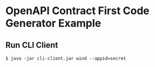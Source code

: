 # OpenAPI Contract First Code Generator Example

## Run CLI Client
```
$ java -jar cli-client.jar wind --appid=secret
```